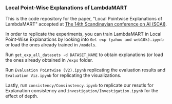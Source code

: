 ### Local Point-Wise Explanations of LambdaMART
This is the code repository for the paper, "Local Pointwise Explanations of LambdaMART" accepted at [The 14th Scandinavian conference on AI (SCAI)](https://ju.se/samarbeta/event-och-konferenser/konferens/scai-symposium-2024.html). 

In order to replicate the experiments, you can train LambdaMART in Local Point-Wise Explanations by looking into ```Get exp (yahoo and web10k).ipynb``` or load the ones already trained in `/models`.

Run ```get_exp_all_datasets -d DATASET_NAME``` to obtain explanations (or load the ones already obtained in `/exps` folder. 

Run ```Evaluation Pointwise (V2).ipynb``` replicating the evaluation results and ```Evaluation Viz.ipynb``` for replicating the visualizations.

Lastly, run ```consistency/Consinstency.ipynb``` to replicate our resutls for Explanation consistency and ```investigation/Investigation.ipynb``` for the effect of depth. 
